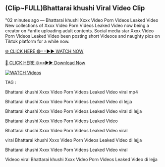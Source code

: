 ## (Clip~FULL)Bhattarai khushi Viral Video Clip


"02 minutes ago —  Bhattarai khushi Xxxx Video Porn Videos Leaked Video New collections of   Xxxx Video Porn Videos Leaked Video now being a creator on Fanfix uploading adult contents. Social media star   Xxxx Video Porn Videos Leaked Video been posting short Videoos and naughty pics on Tiktok platform for a while now.


[🌐 CLICK HERE 🟢==►► WATCH NOW](https://cutt.ly/frqoNRnE)

[🔴 CLICK HERE 🌐==►► Download Now](https://cutt.ly/frqoNRnE)

[![WATCH Videos](https://i.imgur.com/dJHk4Zq.gif)](https://cutt.ly/frqoNRnE)


TAG :

Bhattarai khushi Xxxx Video Porn Videos Leaked Video viral mp4

Bhattarai khushi Xxxx Video Porn Videos Leaked Video di lejja

Bhattarai khushi Xxxx Video Porn Videos Leaked Video viral di lejja

Bhattarai khushi Xxxx Video Porn Videos Leaked Video

Bhattarai khushi Xxxx Video Porn Videos Leaked Video viral

viral Bhattarai khushi Xxxx Video Porn Videos Leaked Video di lejja

Bhattarai khushi Xxxx Video Porn Videos Leaked Video viral

Videoo viral Bhattarai khushi Xxxx Video Porn Videos Leaked Video di lejja
